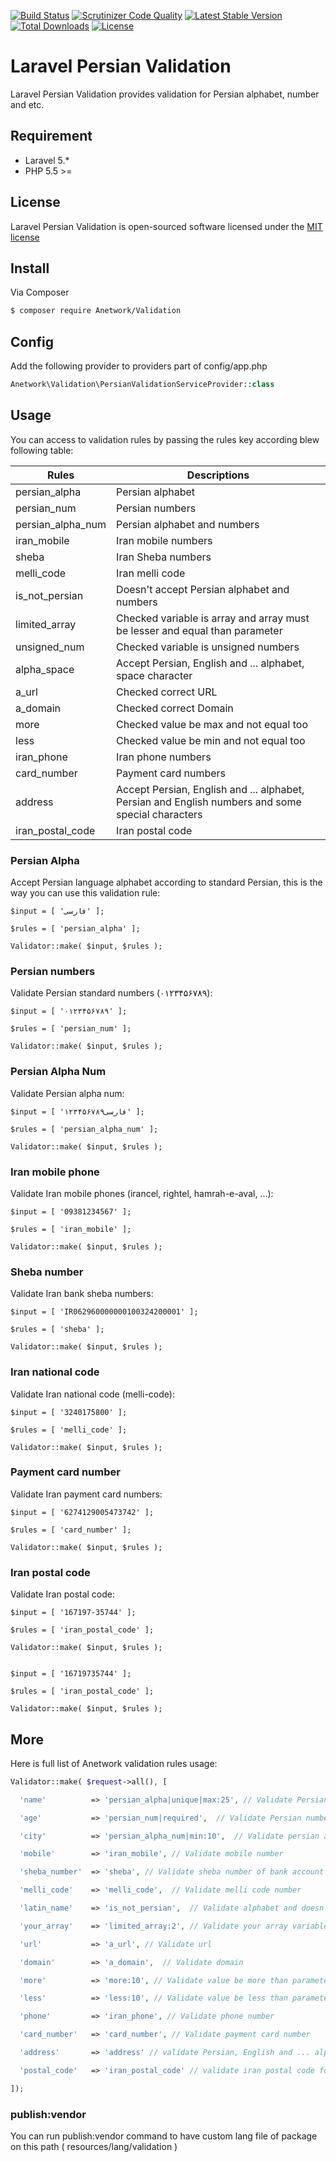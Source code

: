 [![Build Status](https://travis-ci.org/anetwork/validation.svg?branch=master)](https://travis-ci.org/anetwork/validation)
[![Scrutinizer Code Quality](https://scrutinizer-ci.com/g/anetwork/validation/badges/quality-score.png?b=master)](https://scrutinizer-ci.com/g/anetwork/validation/?branch=master)
[![Latest Stable Version](https://poser.pugx.org/anetwork/validation/v/stable)](https://packagist.org/packages/anetwork/validation)
[![Total Downloads](https://poser.pugx.org/anetwork/validation/downloads)](https://packagist.org/packages/anetwork/validation)
[![License](https://poser.pugx.org/anetwork/validation/license)](https://github.com/anetwork/validation/blob/master/LICENSE.md)

# Laravel Persian Validation

Laravel Persian Validation provides validation for Persian alphabet, number and etc.

## Requirement

* Laravel 5.*
* PHP 5.5 >=

## License

Laravel Persian Validation is open-sourced software licensed under the [MIT license](http://opensource.org/licenses/MIT)

## Install

Via Composer

``` bash
$ composer require Anetwork/Validation
```

## Config

Add the following provider to providers part of config/app.php
``` php
Anetwork\Validation\PersianValidationServiceProvider::class
```

## Usage

You can access to validation rules by passing the rules key according blew following table:

| Rules | Descriptions |
| --- | --- |
| persian_alpha | Persian alphabet |
| persian_num | Persian numbers |
| persian_alpha_num | Persian alphabet and numbers |
| iran_mobile | Iran mobile numbers |
| sheba | Iran Sheba numbers |
| melli_code | Iran melli code |
| is_not_persian | Doesn't accept Persian alphabet and numbers |
| limited_array | Checked variable is array and array must be lesser and equal than parameter |
| unsigned_num | Checked variable is unsigned numbers |
| alpha_space | Accept Persian, English and ... alphabet, space character|
| a_url | Checked correct URL |
| a_domain | Checked correct Domain |
| more | Checked value be max and not equal too|
| less | Checked value be min and not equal too |
| iran_phone | Iran phone numbers |
| card_number | Payment card numbers |
| address | Accept Persian, English and ... alphabet, Persian and English numbers and some special characters|
| iran_postal_code | Iran postal code |


### Persian Alpha
Accept Persian language alphabet according to standard Persian, this is the way you can use this validation rule:

```
$input = [ 'فارسی' ];

$rules = [ 'persian_alpha' ];

Validator::make( $input, $rules );
```

### Persian numbers
Validate Persian standard numbers (۰۱۲۳۴۵۶۷۸۹):

```
$input = [ '۰۱۲۳۴۵۶۷۸۹' ];

$rules = [ 'persian_num' ];

Validator::make( $input, $rules );
```

### Persian Alpha Num
Validate Persian alpha num:

```
$input = [ 'فارسی۱۲۳۴۵۶۷۸۹' ];

$rules = [ 'persian_alpha_num' ];

Validator::make( $input, $rules );
```

### Iran mobile phone
Validate Iran mobile phones (irancel, rightel, hamrah-e-aval, ...):

```
$input = [ '09381234567' ];

$rules = [ 'iran_mobile' ];

Validator::make( $input, $rules );
```

### Sheba number
Validate Iran bank sheba numbers:

```
$input = [ 'IR062960000000100324200001' ];

$rules = [ 'sheba' ];

Validator::make( $input, $rules );
```

### Iran national code
Validate Iran national code (melli-code):

```
$input = [ '3240175800' ];

$rules = [ 'melli_code' ];

Validator::make( $input, $rules );
```

### Payment card number
Validate Iran payment card numbers:

```
$input = [ '6274129005473742' ];

$rules = [ 'card_number' ];

Validator::make( $input, $rules );
```

### Iran postal code
Validate Iran postal code:

```
$input = [ '167197-35744' ];

$rules = [ 'iran_postal_code' ];

Validator::make( $input, $rules );


$input = [ '16719735744' ];

$rules = [ 'iran_postal_code' ];

Validator::make( $input, $rules );

```

## More
Here is full list of Anetwork validation rules usage:

``` php
Validator::make( $request->all(), [

  'name'          => 'persian_alpha|unique|max:25', // Validate Persian alphabet, unique and max to 25 characters

  'age'           => 'persian_num|required',  // Validate Persian numbers and check it's required

  'city'          => 'persian_alpha_num|min:10',  // Validate persian alphabet & numbers at least 10 digit accepted

  'mobile'        => 'iran_mobile', // Validate mobile number

  'sheba_number'  => 'sheba', // Validate sheba number of bank account

  'melli_code'    => 'melli_code',  // Validate melli code number

  'latin_name'    => 'is_not_persian',  // Validate alphabet and doesn't contain Persian alphabet or number

  'your_array'    => 'limited_array:2', // Validate your array variable and must be contian 2 member or lesser

  'url'           => 'a_url', // Validate url

  'domain'        => 'a_domain',  // Validate domain

  'more'          => 'more:10', // Validate value be more than parameter

  'less'          => 'less:10', // Validate value be less than parameter

  'phone'         => 'iran_phone', // Validate phone number

  'card_number'   => 'card_number', // Validate payment card number

  'address'       => 'address' // validate Persian, English and ... alphabet, Persian and English numbers and some special characters

  'postal_code'   => 'iran_postal_code' // validate iran postal code format

]);
```

### publish:vendor
You can run publish:vendor command to have custom lang file of package on this path ( resources/lang/validation )

